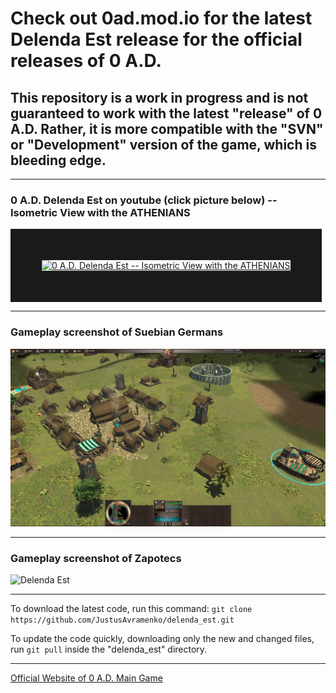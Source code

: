 # Check out 0ad.mod.io for the latest Delenda Est release for the official releases of 0 A.D.

## This repository is a work in progress and is not guaranteed to work with the latest "release" of 0 A.D. Rather, it is more compatible with the "SVN" or "Development" version of the game, which is bleeding edge.

---

### 0 A.D. Delenda Est on youtube (click picture below) -- Isometric View with the ATHENIANS

<a href="http://www.youtube.com/watch?feature=player_embedded&v=KfQcZtOLaAQ
" target="_blank"><img src="https://i.ytimg.com/vi/KfQcZtOLaAQ/maxresdefault.jpg" 
alt="0 A.D. Delenda Est -- Isometric View with the ATHENIANS" width="750" height="422" border="50" /></a>

---

### Gameplay screenshot of Suebian Germans

![Delenda Est](https://github.com/psypherium/delenda_est/blob/patch-1/.github/delenda_est_screenshot.jpg "Delenda Est")

---

### Gameplay screenshot of Zapotecs

![Delenda Est](https://github.com/psypherium/delenda_est/blob/master/.github/a25_Zapotecs.jpg "Delenda Est")

---

To download the latest code, run this command: ```git clone https://github.com/JustusAvramenko/delenda_est.git```

To update the code quickly, downloading only the new and changed files, run ```git pull``` inside the "delenda_est" directory.

----

[Official Website of 0 A.D. Main Game](https://play0ad.com/ "Official Website of 0 A.D. Main Game")
